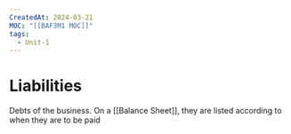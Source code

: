 ```yaml
---
CreatedAt: 2024-03-21
MOC: "[[BAF3M1 MOC]]"
tags:
  - Unit-1
---
```

# Liabilities
Debts of the business.
On a [[Balance Sheet]], they are listed according to when they are to be paid
<!--ID: 1757893916317-->

